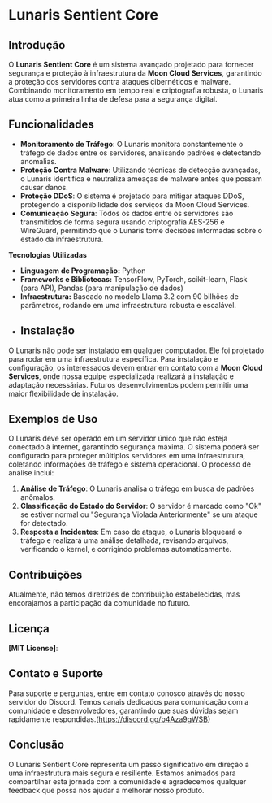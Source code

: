 # Lunaris Sentient Core

## Introdução
O **Lunaris Sentient Core** é um sistema avançado projetado para fornecer segurança e proteção à infraestrutura da **Moon Cloud Services**, garantindo a proteção dos servidores contra ataques cibernéticos e malware. Combinando monitoramento em tempo real e criptografia robusta, o Lunaris atua como a primeira linha de defesa para a segurança digital.

## Funcionalidades
- **Monitoramento de Tráfego**: O Lunaris monitora constantemente o tráfego de dados entre os servidores, analisando padrões e detectando anomalias.
- **Proteção Contra Malware**: Utilizando técnicas de detecção avançadas, o Lunaris identifica e neutraliza ameaças de malware antes que possam causar danos.
- **Proteção DDoS**: O sistema é projetado para mitigar ataques DDoS, protegendo a disponibilidade dos serviços da Moon Cloud Services.
- **Comunicação Segura**: Todos os dados entre os servidores são transmitidos de forma segura usando criptografia AES-256 e WireGuard, permitindo que o Lunaris tome decisões informadas sobre o estado da infraestrutura.

**Tecnologias Utilizadas**
* **Linguagem de Programação:** Python
* **Frameworks e Bibliotecas:** TensorFlow, PyTorch, scikit-learn, Flask (para API), Pandas (para manipulação de dados)
* **Infraestrutura:** Baseado no modelo Llama 3.2 com 90 bilhões de parâmetros, rodando em uma infraestrutura robusta e escalável.
* ## Instalação
O Lunaris não pode ser instalado em qualquer computador. Ele foi projetado para rodar em uma infraestrutura específica. Para instalação e configuração, os interessados devem entrar em contato com a **Moon Cloud Services**, onde nossa equipe especializada realizará a instalação e adaptação necessárias. Futuros desenvolvimentos podem permitir uma maior flexibilidade de instalação.

## Exemplos de Uso
O Lunaris deve ser operado em um servidor único que não esteja conectado à internet, garantindo segurança máxima. O sistema poderá ser configurado para proteger múltiplos servidores em uma infraestrutura, coletando informações de tráfego e sistema operacional. O processo de análise inclui:
1. **Análise de Tráfego**: O Lunaris analisa o tráfego em busca de padrões anômalos.
2. **Classificação do Estado do Servidor**: O servidor é marcado como "Ok" se estiver normal ou "Segurança Violada Anteriormente" se um ataque for detectado.
3. **Resposta a Incidentes**: Em caso de ataque, o Lunaris bloqueará o tráfego e realizará uma análise detalhada, revisando arquivos, verificando o kernel, e corrigindo problemas automaticamente.

## Contribuições
Atualmente, não temos diretrizes de contribuição estabelecidas, mas encorajamos a participação da comunidade no futuro.

## Licença
**[MIT License]**:

## Contato e Suporte
Para suporte e perguntas, entre em contato conosco através do nosso servidor do Discord. Temos canais dedicados para comunicação com a comunidade e desenvolvedores, garantindo que suas dúvidas sejam rapidamente respondidas.(https://discord.gg/b4Aza9gWSB)

## Conclusão
O Lunaris Sentient Core representa um passo significativo em direção a uma infraestrutura mais segura e resiliente. Estamos animados para compartilhar esta jornada com a comunidade e agradecemos qualquer feedback que possa nos ajudar a melhorar nosso produto.
